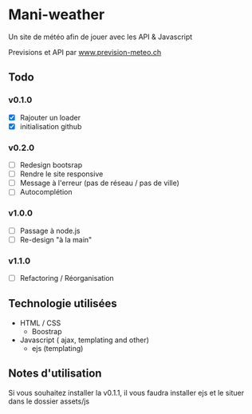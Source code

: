 # Mani-weather

Un site de météo afin de jouer avec les API & Javascript

Previsions et API par www.prevision-meteo.ch

## Todo

### v0.1.0

- [x] Rajouter un loader
- [x] initialisation github

### v0.2.0

- [ ] Redesign bootsrap
- [ ] Rendre le site responsive
- [ ] Message à l'erreur (pas de réseau / pas de ville)
- [ ] Autocomplétion

### v1.0.0

- [ ] Passage à node.js
- [ ] Re-design "à la main"

### v1.1.0

- [ ] Refactoring / Réorganisation


## Technologie utilisées

- HTML / CSS
  - Boostrap
- Javascript ( ajax, templating and other)
  - ejs (templating)

## Notes d'utilisation

Si vous souhaitez installer la v0.1.1, il vous faudra installer ejs et le situer dans le dossier assets/js